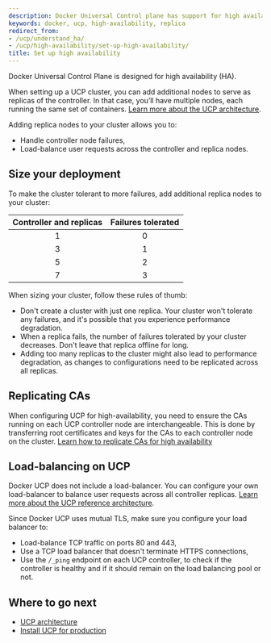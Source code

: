 ```yaml
---
description: Docker Universal Control plane has support for high availability. Learn how to set up your installation to ensure it tolerates failures.
keywords: docker, ucp, high-availability, replica
redirect_from:
- /ucp/understand_ha/
- /ucp/high-availability/set-up-high-availability/
title: Set up high availability
---
```


Docker Universal Control Plane is designed for high availability (HA).

When setting up a UCP cluster, you can add additional nodes to serve as
replicas of the controller. In that case, you’ll have multiple nodes, each
running the same set of containers.
[Learn more about the UCP architecture](../architecture.md).

Adding replica nodes to your cluster allows you to:

* Handle controller node failures,
* Load-balance user requests across the controller and replica nodes.


## Size your deployment

To make the cluster tolerant to more failures, add additional replica nodes to
your cluster:

| Controller and replicas | Failures tolerated |
|:-----------------------:|:------------------:|
|            1            |         0          |
|            3            |         1          |
|            5            |         2          |
|            7            |         3          |


When sizing your cluster, follow these rules of thumb:

* Don't create a cluster with just one replica. Your cluster won't tolerate any
failures, and it's possible that you experience performance degradation.
* When a replica fails, the number of failures tolerated by your cluster
decreases. Don't leave that replica offline for long.
* Adding too many replicas to the cluster might also lead to performance
degradation, as changes to configurations need to be replicated across all
replicas.

## Replicating CAs

When configuring UCP for high-availability, you need to ensure the CAs running
on each UCP controller node are interchangeable. This is done by transferring
root certificates and keys for the CAs to each controller node on the cluster.
[Learn how to replicate CAs for high availability](replicate-cas.md)

## Load-balancing on UCP

Docker UCP does not include a load-balancer. You can configure your own
load-balancer to balance user requests across all controller replicas.
[Learn more about the UCP reference architecture](https://www.docker.com/sites/default/files/RA_UCP%20Load%20Balancing-Feb%202016_0.pdf).

Since Docker UCP uses mutual TLS, make sure you configure your load balancer to:

* Load-balance TCP traffic on ports 80 and 443,
* Use a TCP load balancer that doesn't terminate HTTPS connections,
* Use the `/_ping` endpoint on each UCP controller, to check if the controller
is healthy and if it should remain on the load balancing pool or not.


## Where to go next

* [UCP architecture](../architecture.md)
* [Install UCP for production](../installation/install-production.md)